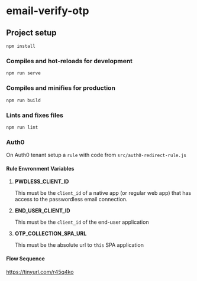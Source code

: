 # email-verify-otp

## Project setup
```
npm install
```
### Compiles and hot-reloads for development
```
npm run serve
```

### Compiles and minifies for production
```
npm run build
```

### Lints and fixes files
```
npm run lint
```
### Auth0

On Auth0 tenant setup a `rule` with code from `src/auth0-redirect-rule.js`

#### Rule Envronment Variables ####

1. **PWDLESS_CLIENT_ID**
   
   This must be the `client_id` of a native app (or regular web app) that has access to the passwordless email connection.

2. **END_USER_CLIENT_ID**
   
   This must be the `client_id` of the end-user application

3. **OTP_COLLECTION_SPA_URL**
   
   This must be the absolute url to `this` SPA application

#### Flow Sequence ####
https://tinyurl.com/r45q4ko

